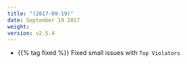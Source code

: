```yaml
---
title: "(2017-09-19)"
date: September 19 2017
weight:
version: v2.5.4
---
```

- {{% tag fixed %}} Fixed small issues with `Top Violators`

